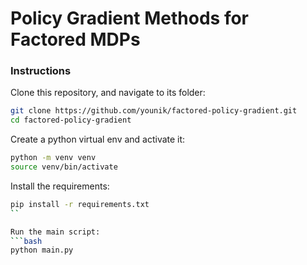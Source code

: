 # Policy Gradient Methods for Factored MDPs

### Instructions

Clone this repository, and navigate to its folder:
```bash
git clone https://github.com/younik/factored-policy-gradient.git
cd factored-policy-gradient
```

Create a python virtual env and activate it:
```bash
python -m venv venv
source venv/bin/activate
```

Install the requirements:

```bash
pip install -r requirements.txt
``

Run the main script:
```bash
python main.py
```


